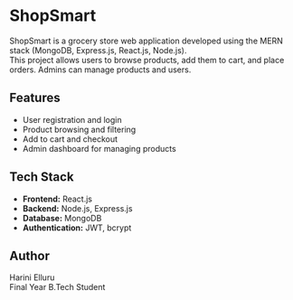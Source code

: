 # ShopSmart

ShopSmart is a grocery store web application developed using the MERN stack (MongoDB, Express.js, React.js, Node.js).  
This project allows users to browse products, add them to cart, and place orders. Admins can manage products and users.

## Features

- User registration and login
- Product browsing and filtering
- Add to cart and checkout
- Admin dashboard for managing products

## Tech Stack

- **Frontend:** React.js
- **Backend:** Node.js, Express.js
- **Database:** MongoDB
- **Authentication:** JWT, bcrypt

## Author

Harini Elluru  
Final Year B.Tech Student

